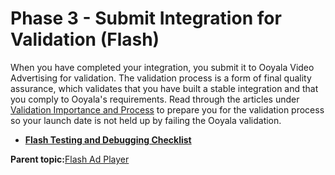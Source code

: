 # Phase 3 - Submit Integration for Validation \(Flash\)

When you have completed your integration, you submit it to Ooyala Video Advertising for validation. The validation process is a form of final quality assurance, which validates that you have built a stable integration and that you comply to Ooyala's requirements. Read through the articles under [Validation Importance and Process](../../snippets/../ad_serving/dg/validation_importance_process.md) to prepare you for the validation process so your launch date is not held up by failing the Ooyala validation.

-   **[Flash Testing and Debugging Checklist](../../../oadtech/ad_serving/dg/flash_debugging_checklist.md)**  


**Parent topic:**[Flash Ad Player](../../../oadtech/ad_serving/dg/flash_diy_toolkit.md)


